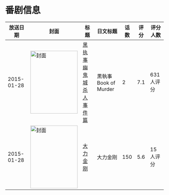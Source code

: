 # 番剧信息

|放送日期|封面|标题|日文标题|话数|评分|评分人数|
|---|---|---|---|---|---|---|
|2015-01-28|<img src="https://lain.bgm.tv/pic/cover/c/c8/f7/100511_leZfU.jpg" alt="封面" style="width:150px;height:200px;object-fit:cover;">|[黑执事 幽鬼城杀人事件篇](https://bangumi.tv/subject/100511)|黒執事 Book of Murder|2|7.1|631人评分|
|2015-01-28|<img src="https://lain.bgm.tv/pic/cover/c/01/e5/161184_i4I1N.jpg" alt="封面" style="width:150px;height:200px;object-fit:cover;">|[大力金刚](https://bangumi.tv/subject/161184)|大力金刚|150|5.6|15人评分|
